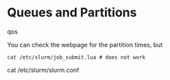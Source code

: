 # Queues and Partitions

qos

You can check the webpage for the partition times, but

```
cat /etc/slurm/job_submit.lua # does not work
```

cat /etc/slurm/slurm.conf
